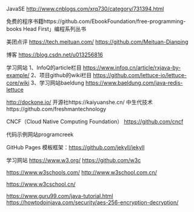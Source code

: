 JavaSE
http://www.cnblogs.com/xrq730/category/731394.html

免费的程序书籍https://github.com/EbookFoundation/free-programming-books
Head First」编程系列丛书





美团点评
https://tech.meituan.com/
https://github.com/Meituan-Dianping


博客
https://blog.csdn.net/u013256816



学习网站
1、InfoQ的article栏目
https://www.infoq.cn/article/rxjava-by-example/
2、项目github的wiki栏目
https://github.com/lettuce-io/lettuce-core/wiki
3、学习网站baeldung
https://www.baeldung.com/java-redis-lettuce


http://dockone.io/
开源社https://kaiyuanshe.cn/
中生代技术https://github.com/freshmantechnology

CNCF（Cloud Native Computing Foundation）
https://github.com/cncf


代码示例网站programcreek


GitHub Pages
模板框架：https://github.com/jekyll/jekyll



学习网站
https://www.w3.org/
https://github.com/w3c

https://www.w3schools.com/
http://www.w3school.com.cn/

https://www.w3cschool.cn/


https://www.guru99.com/java-tutorial.html
https://howtodoinjava.com/security/aes-256-encryption-decryption/

